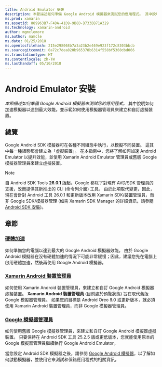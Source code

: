 ```yaml
---
title: Android Emulator 安裝
description: 本節描述如何準備 Google Android 模擬器來測試您的應用程式。 其中說明如何加速模擬器以達到最大效能，並示範如何使用模擬器管理員來建立和自訂虛擬裝置。
ms.prod: xamarin
ms.assetid: 889963B7-F4DA-41D9-9B8D-B733BB71A329
ms.technology: xamarin-android
author: mgmclemore
ms.author: mamcle
ms.date: 01/25/2018
ms.openlocfilehash: 215e298068b7a3a23b2e469e923f172c8303bbcb
ms.sourcegitcommit: 0a72c7dea020b965378b6314f558bf5360dbd066
ms.translationtype: HT
ms.contentlocale: zh-TW
ms.lasthandoff: 05/10/2018
---
```

# <a name="android-emulator-setup"></a>Android Emulator 安裝

_本節描述如何準備 Google Android 模擬器來測試您的應用程式。_ 其中說明如何加速模擬器以達到最大效能，並示範如何使用模擬器管理員來建立和自訂虛擬裝置。


## <a name="overview"></a>總覽

Google Android SDK 模擬器可在各種不同組態中執行，以模擬不同裝置。 這其中每一種組態都會建立為「虛擬裝置」。 在本指南中，您將了解如何加速 Android Emulator 以提升效能，並使用 Xamarin Android Emulator 管理員或舊版 Google 模擬器管理員來建立虛擬裝置。


> [!NOTE]
> 自 Android SDK Tools **26.0.1** 版起，Google 移除了對現有 AVD/SDK 管理員的支援，改而提供其新推出的 CLI (命令列介面) 工具。 由於此項取代變更，因此，現在會針對 Android 工具 26.0.1 和更新版本改用 Xamarin SDK/裝置管理員，而非 Google SDK/模擬器管理  (如需 Xamarin SDK Manager 的詳細資訊，請參閱 [Android SDK 安裝](~/android/get-started/installation/android-sdk.md))。


## <a name="sections"></a>章節

### <a name="hardware-accelerationandroidget-startedinstallationandroid-emulatorhardware-accelerationmd"></a>[硬體加速](~/android/get-started/installation/android-emulator/hardware-acceleration.md)

如何準備您的電腦以達到最大的 Google Android 模擬器效能。 由於 Google Android 模擬器在沒有硬體加速的情況下可能非常緩慢；因此，建議您先在電腦上啟用硬體加速，然後再使用 Google Android 模擬器。

### <a name="xamarin-android-device-managerandroidget-startedinstallationandroid-emulatorxamarin-device-managermd"></a>[Xamarin Android 裝置管理員](~/android/get-started/installation/android-emulator/xamarin-device-manager.md)

如何使用 Xamarin Android 裝置管理員，來建立和自訂 Google Android 模擬器虛擬裝置。 **Xamarin Android 裝置管理員** (目前處於預覽狀態) 旨在取代舊版 Google 模擬器管理員。 如果您的目標是 Android Oreo 8.0 或更新版本，就必須使用 Xamarin Android 裝置管理員，而非 Google 模擬器管理員。

### <a name="google-emulator-managerandroidget-startedinstallationandroid-emulatorgoogle-emulator-managermd"></a>[Google 模擬器管理員](~/android/get-started/installation/android-emulator/google-emulator-manager.md)

如何使用舊版 Google 模擬器管理員，來建立和自訂 Google Android 模擬器虛擬裝置。 只要保持在 Android SDK 工具 25.2.5 版或更低版本，您就能使用原本的 Google 模擬器管理員繼續執行 Google Android Emulator。

當您設定 Android SDK 模擬器之後，請參閱 [Google Android 模擬器](~/android/deploy-test/debugging/android-sdk-emulator/index.md)，以了解如何啟動模擬器，並使用它來測試和偵錯應用程式的相關資訊。
